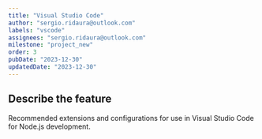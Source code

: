 ```yaml
---
title: "Visual Studio Code"
author: "sergio.ridaura@outlook.com"
labels: "vscode"
assignees: "sergio.ridaura@outlook.com"
milestone: "project_new"
order: 3
pubDate: "2023-12-30"
updatedDate: "2023-12-30"
---
```


## Describe the feature

Recommended extensions and configurations for use in Visual Studio Code for Node.js development.
